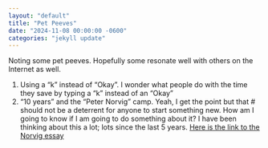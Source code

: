 ```yaml
---
layout: "default"
title: "Pet Peeves"
date: "2024-11-08 00:00:00 -0600"
categories: "jekyll update"
---
```


Noting some pet peeves. Hopefully some resonate well with others on the Internet as well.

1. Using a “k” instead of “Okay”. I wonder what people do with the time they save by typing a “k” instead of an “Okay”
2. “10 years” and the “Peter Norvig” camp. Yeah, I get the point but that # should not be a deterrent for anyone to start something new. How am I going to know if I am going to do something about it? I have been thinking about this a lot; lots since the last 5 years. [Here is the link to the Norvig essay](https://norvig.com/21-days.html)
